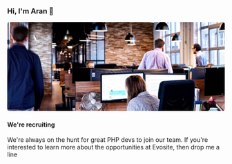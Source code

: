 ### Hi, I'm Aran 👋

![Evosite offices](https://raw.githubusercontent.com/aran112000/aran112000/master/cover_photo.jpg)

#### We're recruiting
We're always on the hunt for great PHP devs to join our team. If you're interested to learn more about the opportunities at Evosite, then drop me a line
